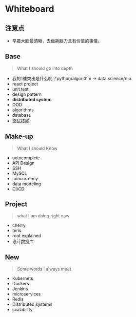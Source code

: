 # Whiteboard

## 注意点

- 早晨大脑最清晰，去做耗脑力且有价值的事情。

## Base 

> What I should go into depth

- 我的1维突出是什么呢？python/algorithm -> data science/nlp
- react project
- unit test
- design pattern
- **distributed system**
- OOD
- algorithms
- database
- [面试技能](https://github.com/willwang-x/a-growing-cs/tree/master/cornerstone/18-interview)

## Make-up

> What I should Know

- autocomplete
- API Design 
- SSH
- MySQL 
- concurrency
- data modeling
- CI/CD 

## Project 

> what I am doing right now

- cherry
- teris
- root explained
- 设计数据库

## New

> Some words I always meet 

- Kubernets
- Dockers
- Jenkins
- microservices
- Redis 
- Distributed systems
- scalability